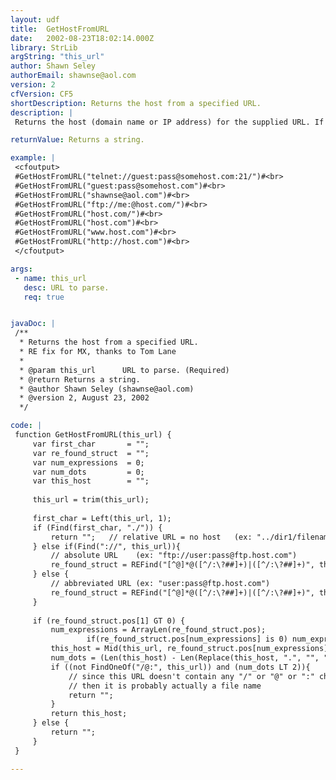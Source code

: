 ```yaml
---
layout: udf
title:  GetHostFromURL
date:   2002-08-23T18:02:14.000Z
library: StrLib
argString: "this_url"
author: Shawn Seley
authorEmail: shawnse@aol.com
version: 2
cfVersion: CF5
shortDescription: Returns the host from a specified URL.
description: |
 Returns the host (domain name or IP address) for the supplied URL. If no host is found, then returns an empty string. Works with any protocol that follows a &quot;host.TLD&quot; syntax including http, ftp, telnet and others. Note, the abbreviated URL &quot;somehost.com&quot; by itself would be considered a file name (see GetFileFromURL) since this function only analyzes syntax and does not take into account specific TLDs or file extensions. However &quot;www.somehost.com&quot;, &quot;http://somehost.com&quot;, &quot;somehost.com:80&quot;, &quot;user@somehost.com&quot; and &quot;somehost.com/&quot; by themselves would all be correctly extracted as hosts.

returnValue: Returns a string.

example: |
 <cfoutput>
 #GetHostFromURL("telnet://guest:pass@somehost.com:21/")#<br>
 #GetHostFromURL("guest:pass@somehost.com")#<br>
 #GetHostFromURL("shawnse@aol.com")#<br>
 #GetHostFromURL("ftp://me:@host.com/")#<br>
 #GetHostFromURL("host.com/")#<br>
 #GetHostFromURL("host.com")#<br>
 #GetHostFromURL("www.host.com")#<br>
 #GetHostFromURL("http://host.com")#<br>
 </cfoutput>

args:
 - name: this_url
   desc: URL to parse.
   req: true


javaDoc: |
 /**
  * Returns the host from a specified URL.
  * RE fix for MX, thanks to Tom Lane
  * 
  * @param this_url      URL to parse. (Required)
  * @return Returns a string. 
  * @author Shawn Seley (shawnse@aol.com) 
  * @version 2, August 23, 2002 
  */

code: |
 function GetHostFromURL(this_url) {
     var first_char       = "";
     var re_found_struct  = "";
     var num_expressions  = 0;
     var num_dots         = 0;
     var this_host        = "";
     
     this_url = trim(this_url);
     
     first_char = Left(this_url, 1);
     if (Find(first_char, "./")) {
         return "";   // relative URL = no host   (ex: "../dir1/filename.html" or "/dir1/filename.html")
     } else if(Find("://", this_url)){
         // absolute URL    (ex: "ftp://user:pass@ftp.host.com")
         re_found_struct = REFind("[^@]*@([^/:\?##]+)|([^/:\?##]+)", this_url, Find("://", this_url)+3, "True");
     } else {
         // abbreviated URL (ex: "user:pass@ftp.host.com")
         re_found_struct = REFind("[^@]*@([^/:\?##]+)|([^/:\?##]+)", this_url, 1, "True");
     }
     
     if (re_found_struct.pos[1] GT 0) {
         num_expressions = ArrayLen(re_found_struct.pos);
                 if(re_found_struct.pos[num_expressions] is 0) num_expressions = num_expressions - 1;
         this_host = Mid(this_url, re_found_struct.pos[num_expressions], re_found_struct.len[num_expressions]);
         num_dots = (Len(this_host) - Len(Replace(this_host, ".", "", "ALL")));;
         if ((not FindOneOf("/@:", this_url)) and (num_dots LT 2)){
             // since this URL doesn't contain any "/" or "@" or ":" characters and since the "host" has fewer than two dots (".")
             // then it is probably actually a file name
             return ""; 
         }
         return this_host;
     } else {
         return "";
     }
 }

---
```


